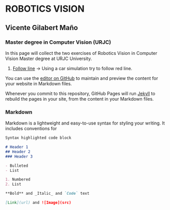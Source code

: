 # ROBOTICS VISION 
## Vicente Gilabert Maño
### Master degree in Computer Vision (URJC)

In this page will collect the two exercises of Robotics Vision in Computer Vision Master degree at URJC University. 

1. [Follow line](Follow_line/Follow_line_index.md) -> Using a car simulation try to follow red line.


You can use the [editor on GitHub](https://github.com/vgilabert94/roboticsvision.github.io/edit/main/README.md) to maintain and preview the content for your website in Markdown files.

Whenever you commit to this repository, GitHub Pages will run [Jekyll](https://jekyllrb.com/) to rebuild the pages in your site, from the content in your Markdown files.

### Markdown

Markdown is a lightweight and easy-to-use syntax for styling your writing. It includes conventions for

```markdown
Syntax highlighted code block

# Header 1
## Header 2
### Header 3

- Bulleted
- List

1. Numbered
2. List

**Bold** and _Italic_ and `Code` text

[Link](url) and ![Image](src)
```

